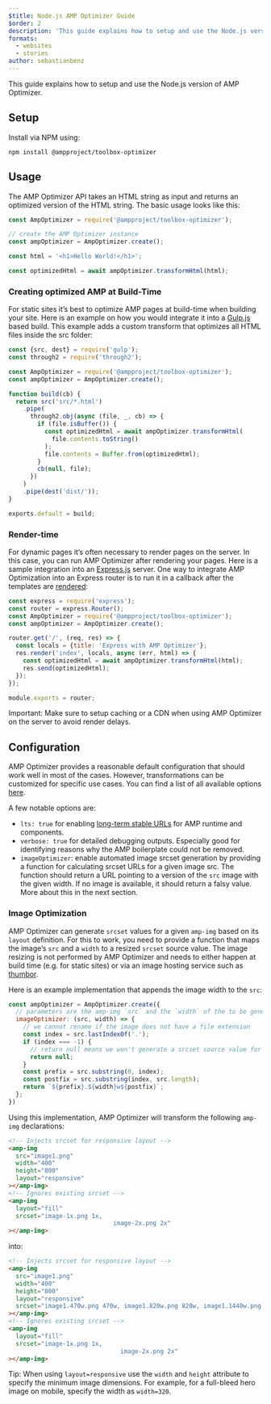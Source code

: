 ```yaml
---
$title: Node.js AMP Optimizer Guide
$order: 2
description: 'This guide explains how to setup and use the Node.js version of AMP Optimizer.'
formats:
  - websites
  - stories
author: sebastianbenz
---
```


This guide explains how to setup and use the Node.js version of AMP Optimizer.

## Setup

Install via NPM using:

```shell
npm install @ampproject/toolbox-optimizer
```

## Usage

The AMP Optimizer API takes an HTML string as input and returns an optimized version of the HTML string. The basic usage looks like this:

```js
const AmpOptimizer = require('@ampproject/toolbox-optimizer');

// create the AMP Optimizer instance
const ampOptimizer = AmpOptimizer.create();

const html = '<h1>Hello World!</h1>';

const optimizedHtml = await ampOptimizer.transformHtml(html);
```

### Creating optimized AMP at Build-Time

For static sites it’s best to optimize AMP pages at build-time when building your site. Here is an example on how you would integrate it into a [Gulp.js](https://gulpjs.com/) based build. This example adds a custom transform that optimizes all HTML files inside the src folder:

```js
const {src, dest} = require('gulp');
const through2 = require('through2');

const AmpOptimizer = require('@ampproject/toolbox-optimizer');
const ampOptimizer = AmpOptimizer.create();

function build(cb) {
  return src('src/*.html')
    .pipe(
      through2.obj(async (file, _, cb) => {
        if (file.isBuffer()) {
          const optimizedHtml = await ampOptimizer.transformHtml(
            file.contents.toString()
          );
          file.contents = Buffer.from(optimizedHtml);
        }
        cb(null, file);
      })
    )
    .pipe(dest('dist/'));
}

exports.default = build;
```

### Render-time

For dynamic pages it’s often necessary to render pages on the server. In this case, you can run AMP Optimizer after rendering your pages. Here is a sample integration into an [Express.js](https://expressjs.com/) server. One way to integrate AMP Optimization into an Express router is to run it in a callback after the templates are [rendered](https://expressjs.com/en/api.html#app.render):

```js
const express = require('express');
const router = express.Router();
const AmpOptimizer = require('@ampproject/toolbox-optimizer');
const ampOptimizer = AmpOptimizer.create();

router.get('/', (req, res) => {
  const locals = {title: 'Express with AMP Optimizer'};
  res.render('index', locals, async (err, html) => {
    const optimizedHtml = await ampOptimizer.transformHtml(html);
    res.send(optimizedHtml);
  });
});

module.exports = router;
```

Important: Make sure to setup caching or a CDN when using AMP Optimizer on the server to avoid render delays.

## Configuration

AMP Optimizer provides a reasonable default configuration that should work well in most of the cases. However, transformations can be customized for specific use cases. You can find a list of all available options [here](https://github.com/ampproject/amp-toolbox/tree/main/packages/optimizer#options).

A few notable options are:

- `lts: true` for enabling [long-term stable URLs](https://github.com/ampproject/amphtml/blob/main/docs/lts-release.md) for AMP runtime and components.
- `verbose: true` for detailed debugging outputs. Especially good for identifying reasons why the AMP boilerplate could not be removed.
- `imageOptimizer`: enable automated image srcset generation by providing a function for calculating srcset URLs for a given image src. The function should return a URL pointing to a version of the `src` image with the given width. If no image is available, it should return a falsy value. More about this in the next section.

### Image Optimization

AMP Optimizer can generate `srcset` values for a given `amp-img` based on its `layout` definition. For this to work, you need to provide a function that maps the image’s `src` and a `width` to a resized `srcset` source value. The image resizing is not performed by AMP Optimizer and needs to either happen at build time (e.g. for static sites) or via an image hosting service such as [thumbor](https://github.com/thumbor/thumbor).

Here is an example implementation that appends the image width to the `src`:

```js
const ampOptimizer = AmpOptimizer.create({
  // parameters are the amp-img `src` and the `width` of the to be generated srcset source value
  imageOptimizer: (src, width) => {
    // we cannot rename if the image does not have a file extension
    const index = src.lastIndexOf('.');
    if (index === -1) {
      // return null means we won't generate a srcset source value for this width
      return null;
    }
    const prefix = src.substring(0, index);
    const postfix = src.substring(index, src.length);
    return `${prefix}.${width}w${postfix}`;
  };
})
```

Using this implementation, AMP Optimizer will transform the following `amp-img` declarations:

```html
<!-- Injects srcset for responsive layout -->
<amp-img
  src="image1.png"
  width="400"
  height="800"
  layout="responsive"
></amp-img>
<!-- Ignores existing srcset -->
<amp-img
  layout="fill"
  srcset="image-1x.png 1x,
                             image-2x.png 2x"
></amp-img>
```

into:

```html
<!-- Injects srcset for responsive layout -->
<amp-img
  src="image1.png"
  width="400"
  height="800"
  layout="responsive"
  srcset="image1.470w.png 470w, image1.820w.png 820w, image1.1440w.png 1440w"
></amp-img>
<!-- Ignores existing srcset -->
<amp-img
  layout="fill"
  srcset="image-1x.png 1x,
                               image-2x.png 2x"
></amp-img>
```

Tip: When using `layout=responsive` use the `width` and `height` attribute to specify the minimum image dimensions. For example, for a full-bleed hero image on mobile, specify the width as `width=320`.
